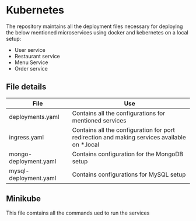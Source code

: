 # Kubernetes

The repository maintains all the deployment files necessary for deploying the below mentioned microservices using docker and kebernetes on a local setup:
- User service
- Restaurant service
- Menu Service
- Order service
## File details
|File | Use |
|-----|------|
|deployments.yaml | Contains all the configurations for mentioned services|
|ingress.yaml |Contains all the configuration for port redirection and making services available on *.local|
|mongo-deployment.yaml|Contains configuration for the MongoDB setup|
|mysql-deployment.yaml|Contains configurations for MySQL setup|

## Minikube
This file comtains all the commands ued to run the services
